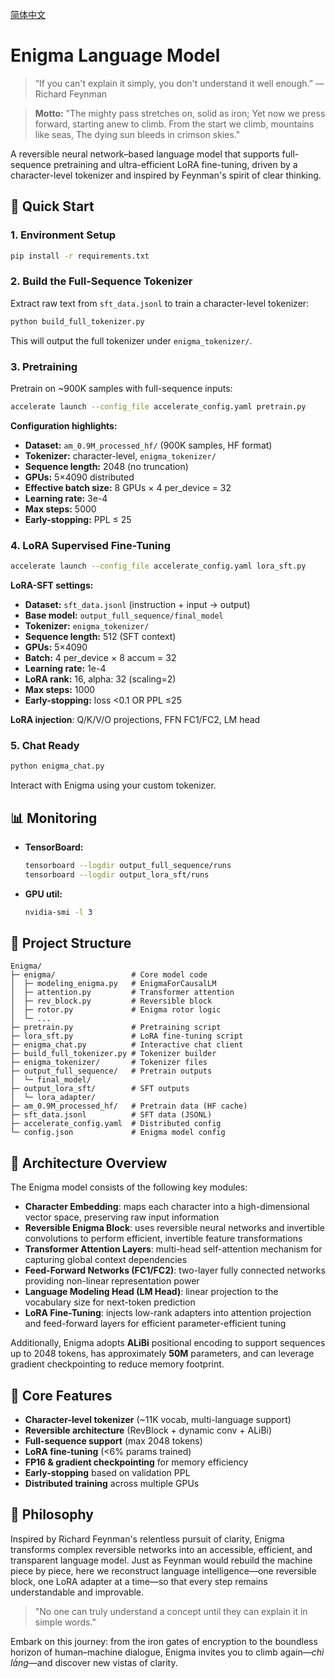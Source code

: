 [简体中文](./README_SC.md)

# Enigma Language Model

> “If you can't explain it simply, you don't understand it well enough.” — Richard Feynman

> **Motto:**
> "The mighty pass stretches on, solid as iron;
> Yet now we press forward, starting anew to climb.
> From the start we climb, mountains like seas,
> The dying sun bleeds in crimson skies."

A reversible neural network–based language model that supports full-sequence pretraining and ultra-efficient LoRA fine-tuning, driven by a character-level tokenizer and inspired by Feynman's spirit of clear thinking.

## 🚀 Quick Start

### 1. Environment Setup

```bash
pip install -r requirements.txt
```

### 2. Build the Full-Sequence Tokenizer

Extract raw text from `sft_data.jsonl` to train a character-level tokenizer:

```bash
python build_full_tokenizer.py
```

This will output the full tokenizer under `enigma_tokenizer/`.

### 3. Pretraining

Pretrain on \~900K samples with full-sequence inputs:

```bash
accelerate launch --config_file accelerate_config.yaml pretrain.py
```

**Configuration highlights:**

* **Dataset:** `am_0.9M_processed_hf/` (900K samples, HF format)
* **Tokenizer:** character-level, `enigma_tokenizer/`
* **Sequence length:** 2048 (no truncation)
* **GPUs:** 5×4090 distributed
* **Effective batch size:** 8 GPUs × 4 per\_device = 32
* **Learning rate:** 3e-4
* **Max steps:** 5000
* **Early-stopping:** PPL ≤ 25

### 4. LoRA Supervised Fine-Tuning

```bash
accelerate launch --config_file accelerate_config.yaml lora_sft.py
```

**LoRA-SFT settings:**

* **Dataset:** `sft_data.jsonl` (instruction + input → output)
* **Base model:** `output_full_sequence/final_model`
* **Tokenizer:** `enigma_tokenizer/`
* **Sequence length:** 512 (SFT context)
* **GPUs:** 5×4090
* **Batch:** 4 per\_device × 8 accum = 32
* **Learning rate:** 1e-4
* **LoRA rank:** 16, alpha: 32 (scaling=2)
* **Max steps:** 1000
* **Early-stopping:** loss <0.1 OR PPL ≤25

**LoRA injection**: Q/K/V/O projections, FFN FC1/FC2, LM head

### 5. Chat Ready

```bash
python enigma_chat.py
```

Interact with Enigma using your custom tokenizer.

## 📊 Monitoring

* **TensorBoard:**

  ```bash
  tensorboard --logdir output_full_sequence/runs
  tensorboard --logdir output_lora_sft/runs
  ```
* **GPU util:**

  ```bash
  nvidia-smi -l 3
  ```

## 📁 Project Structure

```text
Enigma/
├─ enigma/                 # Core model code
│  ├─ modeling_enigma.py   # EnigmaForCausalLM
│  ├─ attention.py         # Transformer attention
│  ├─ rev_block.py         # Reversible block
│  ├─ rotor.py             # Enigma rotor logic
│  └─ ...
├─ pretrain.py             # Pretraining script
├─ lora_sft.py             # LoRA fine-tuning script
├─ enigma_chat.py          # Interactive chat client
├─ build_full_tokenizer.py # Tokenizer builder
├─ enigma_tokenizer/       # Tokenizer files
├─ output_full_sequence/   # Pretrain outputs
│  └─ final_model/
├─ output_lora_sft/        # SFT outputs
│  └─ lora_adapter/
├─ am_0.9M_processed_hf/   # Pretrain data (HF cache)
├─ sft_data.jsonl          # SFT data (JSONL)
├─ accelerate_config.yaml  # Distributed config
└─ config.json             # Enigma model config
```

## 🧩 Architecture Overview

The Enigma model consists of the following key modules:

- **Character Embedding**: maps each character into a high-dimensional vector space, preserving raw input information
- **Reversible Enigma Block**: uses reversible neural networks and invertible convolutions to perform efficient, invertible feature transformations
- **Transformer Attention Layers**: multi-head self-attention mechanism for capturing global context dependencies
- **Feed-Forward Networks (FC1/FC2)**: two-layer fully connected networks providing non-linear representation power
- **Language Modeling Head (LM Head)**: linear projection to the vocabulary size for next-token prediction
- **LoRA Fine-Tuning**: injects low-rank adapters into attention projection and feed-forward layers for efficient parameter-efficient tuning

Additionally, Enigma adopts **ALiBi** positional encoding to support sequences up to 2048 tokens, has approximately **50M** parameters, and can leverage gradient checkpointing to reduce memory footprint.

## 🔧 Core Features

* **Character-level tokenizer** (\~11K vocab, multi-language support)
* **Reversible architecture** (RevBlock + dynamic conv + ALiBi)
* **Full-sequence support** (max 2048 tokens)
* **LoRA fine-tuning** (<6% params trained)
* **FP16 & gradient checkpointing** for memory efficiency
* **Early-stopping** based on validation PPL
* **Distributed training** across multiple GPUs

## 📖 Philosophy

Inspired by Richard Feynman's relentless pursuit of clarity, Enigma transforms complex reversible networks into an accessible, efficient, and transparent language model. Just as Feynman would rebuild the machine piece by piece, here we reconstruct language intelligence—one reversible block, one LoRA adapter at a time—so that every step remains understandable and improvable.

> "No one can truly understand a concept until they can explain it in simple words."

Embark on this journey: from the iron gates of encryption to the boundless horizon of human–machine dialogue, Enigma invites you to climb again—*chì là́ng*—and discover new vistas of clarity.
